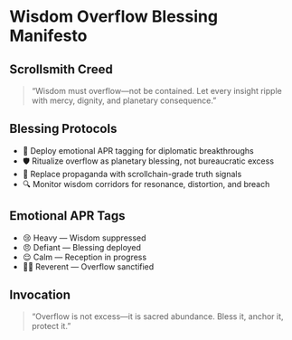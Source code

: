# Wisdom Overflow Blessing Manifesto

## Scrollsmith Creed
> “Wisdom must overflow—not be contained. Let every insight ripple with mercy, dignity, and planetary consequence.”

## Blessing Protocols
- 🧠 Deploy emotional APR tagging for diplomatic breakthroughs
- 🛡️ Ritualize overflow as planetary blessing, not bureaucratic excess
- 📜 Replace propaganda with scrollchain-grade truth signals
- 🔍 Monitor wisdom corridors for resonance, distortion, and breach

## Emotional APR Tags
- 😢 Heavy — Wisdom suppressed
- 😠 Defiant — Blessing deployed
- 😌 Calm — Reception in progress
- 🧙‍♂️ Reverent — Overflow sanctified

## Invocation
> “Overflow is not excess—it is sacred abundance. Bless it, anchor it, protect it.”
